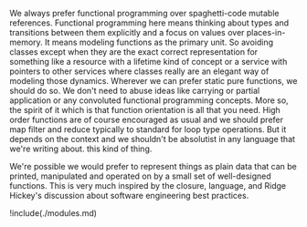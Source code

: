 We always prefer functional programming over spaghetti-code mutable references. Functional programming here means thinking about types and transitions between them explicitly and a focus on values over places-in-memory. It means modeling functions as the primary unit. So avoiding classes except when they are the exact correct representation for something like a resource with a lifetime kind of concept or a service with pointers to other services where classes really are an elegant way of modeling those dynamics. Wherever we can prefer static pure functions, we should do so. We don't need to abuse ideas like carrying or partial application or any convoluted functional programming concepts. More so, the spirit of it which is that function orientation is all that you need. High order functions are of course encouraged as usual and we should prefer map filter and reduce typically to standard for loop type operations. But it depends on the context and we shouldn't be absolutist in any language that we're writing about. this kind of thing.

We're possible we would prefer to represent things as plain data that can be printed, manipulated and operated on by a small set of well-designed functions. This is very much inspired by the closure, language, and Ridge Hickey's discussion about software engineering best practices.

!include(./modules.md)
